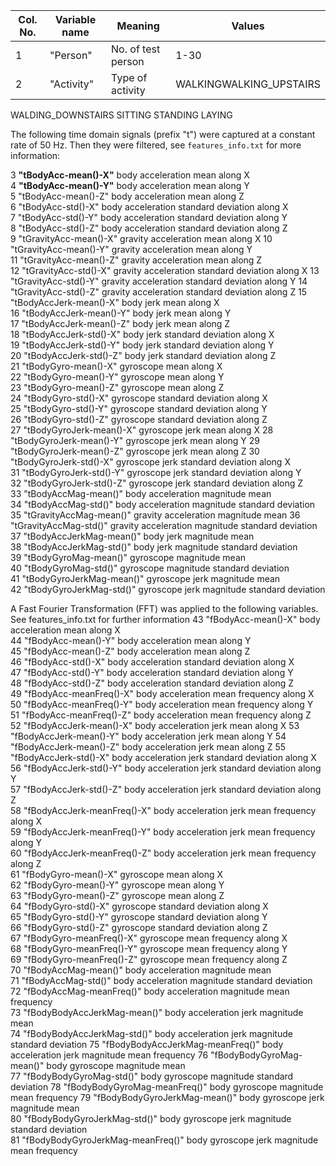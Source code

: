 


|  Col. No.   |	 Variable name  |	 Meaning 	|  Values  |
| ----------- | --------------- | --------- | -------- |
| 1	| "Person"         |  	No. of test person |	1-30 |
|2	|"Activity"      |                 	Type of activity|	WALKINGWALKING_UPSTAIRS
WALDING_DOWNSTAIRS
SITTING
STANDING
LAYING

The following time domain signals (prefix "t") were captured at a constant rate of 50 Hz. Then they were filtered, see `features_info.txt` for more information:

3	  **"tBodyAcc-mean()-X"**
body acceleration mean along X	
4	  **"tBodyAcc-mean()-Y"**
body acceleration mean along Y	
5	  "tBodyAcc-mean()-Z"               	body acceleration mean along Z	
6	  "tBodyAcc-std()-X"                 	body acceleration standard deviation along X	
7	  "tBodyAcc-std()-Y"                 	body acceleration standard deviation along  Y	
8	  "tBodyAcc-std()-Z"                 	body acceleration standard deviation along Z	
9	  "tGravityAcc-mean()-X"           	  gravity acceleration mean along X	
10	"tGravityAcc-mean()-Y"           	gravity acceleration mean along Y	
11	"tGravityAcc-mean()-Z"           	gravity acceleration mean along Z	
12	"tGravityAcc-std()-X"           	gravity acceleration standard deviation along X	
13	"tGravityAcc-std()-Y"            	gravity acceleration standard deviation along Y	
14	"tGravityAcc-std()-Z"           	gravity acceleration standard deviation along Z	
15	"tBodyAccJerk-mean()-X"          	body jerk mean along X	
16	"tBodyAccJerk-mean()-Y"         	body jerk mean along Y	
17	"tBodyAccJerk-mean()-Z"          	body jerk mean along Z	
18	"tBodyAccJerk-std()-X"           	body jerk standard deviation along X	
19	"tBodyAccJerk-std()-Y"           	body jerk standard deviation along Y	
20	"tBodyAccJerk-std()-Z"           	body jerk standard deviation along Z	
21	"tBodyGyro-mean()-X"             	gyroscope mean along X	
22	"tBodyGyro-mean()-Y"             	gyroscope mean along Y	
23	"tBodyGyro-mean()-Z"             	gyroscope mean along Z	
24	"tBodyGyro-std()-X"             	gyroscope standard deviation along X	
25	"tBodyGyro-std()-Y"              	gyroscope standard deviation along Y	
26	"tBodyGyro-std()-Z"             	gyroscope standard deviation along Z	
27	"tBodyGyroJerk-mean()-X"         	gyroscope jerk mean along X	
28	"tBodyGyroJerk-mean()-Y"         	gyroscope jerk mean along Y	
29	"tBodyGyroJerk-mean()-Z"         	gyroscope jerk mean along Z	
30	"tBodyGyroJerk-std()-X"         	gyroscope jerk standard deviation along X	
31	"tBodyGyroJerk-std()-Y"          	gyroscope jerk standard deviation along Y	
32	"tBodyGyroJerk-std()-Z"         	gyroscope jerk standard deviation along Z	
33	"tBodyAccMag-mean()"             	body acceleration magnitude mean	
34	"tBodyAccMag-std()"             	body acceleration magnitude standard deviation	
35	"tGravityAccMag-mean()"      	    gravity acceleration magnitude mean	
36	"tGravityAccMag-std()"           	gravity acceleration magnitude standard deviation	
37	"tBodyAccJerkMag-mean()"         	body jerk magnitude mean	
38	"tBodyAccJerkMag-std()"         	body jerk magnitude standard deviation	
39	"tBodyGyroMag-mean()"            	gyroscope magnitude mean	
40	"tBodyGyroMag-std()"             	gyroscope magnitude standard deviation	
41	"tBodyGyroJerkMag-mean()"        	gyroscope jerk magnitude mean	
42	"tBodyGyroJerkMag-std()"         	gyroscope jerk magnitude standard deviation	

A Fast Fourier Transformation (FFT) was applied to the following variables. See features_info.txt for further information
43	"fBodyAcc-mean()-X"              	body acceleration mean along X	
44	"fBodyAcc-mean()-Y"             	body acceleration mean along Y	
45	"fBodyAcc-mean()-Z"              	body acceleration mean along Z	
46	"fBodyAcc-std()-X"               	body acceleration standard deviation along X	
47	"fBodyAcc-std()-Y"               	body acceleration standard deviation along Y	
48	"fBodyAcc-std()-Z"               	body acceleration standard deviation along Z	
49	"fBodyAcc-meanFreq()-X"          	body acceleration mean frequency along X	
50	"fBodyAcc-meanFreq()-Y"         	body acceleration mean frequency along Y	
51	"fBodyAcc-meanFreq()-Z"          	body acceleration mean frequency along Z	
52	"fBodyAccJerk-mean()-X"         	body acceleration jerk mean along X	
53	"fBodyAccJerk-mean()-Y"          	body acceleration jerk mean along Y	
54	"fBodyAccJerk-mean()-Z"         	body acceleration jerk mean along Z	
55	"fBodyAccJerk-std()-X"           	body acceleration jerk standard deviation along X	
56	"fBodyAccJerk-std()-Y"           	body acceleration jerk standard deviation along Y	
57	"fBodyAccJerk-std()-Z"           	body acceleration jerk standard deviation along Z	
58	"fBodyAccJerk-meanFreq()-X"     	body acceleration jerk mean frequency along X	
59	"fBodyAccJerk-meanFreq()-Y"      	body acceleration jerk mean frequency along Y	
60	 "fBodyAccJerk-meanFreq()-Z"     	body acceleration jerk mean frequency along Z	
61	"fBodyGyro-mean()-X"             	gyroscope mean along X	
62	"fBodyGyro-mean()-Y"             	gyroscope mean along Y	
63	"fBodyGyro-mean()-Z"             	gyroscope mean along Z	
64	"fBodyGyro-std()-X"             	gyroscope standard deviation along X	
65	"fBodyGyro-std()-Y"              	gyroscope standard deviation along Y	
66	"fBodyGyro-std()-Z"             	gyroscope standard deviation along Z	
67	"fBodyGyro-meanFreq()-X"         	gyroscope mean frequency along X	
68	"fBodyGyro-meanFreq()-Y"         	gyroscope mean frequency along Y	
69	"fBodyGyro-meanFreq()-Z"         	gyroscope mean frequency along Z	
70	"fBodyAccMag-mean()"             	body acceleration magnitude mean	
71	"fBodyAccMag-std()"              	body acceleration magnitude standard deviation	
72	"fBodyAccMag-meanFreq()"         	body acceleration magnitude mean frequency	
73	"fBodyBodyAccJerkMag-mean()"     	body acceleration jerk magnitude mean	
74	"fBodyBodyAccJerkMag-std()"     	body acceleration jerk magnitude standard deviation	
75	"fBodyBodyAccJerkMag-meanFreq()" 	body acceleration jerk magnitude mean frequency	
76	"fBodyBodyGyroMag-mean()"       	body gyroscope magnitude mean	
77	"fBodyBodyGyroMag-std()"         	body gyroscope magnitude standard deviation	
78	"fBodyBodyGyroMag-meanFreq()"   	body gyroscope magnitude mean frequency	
79	"fBodyBodyGyroJerkMag-mean()"    	body gyroscope jerk magnitude mean	
80	"fBodyBodyGyroJerkMag-std()"     	body gyroscope jerk magnitude standard deviation	
81	"fBodyBodyGyroJerkMag-meanFreq()"	body gyroscope jerk magnitude mean frequency	
